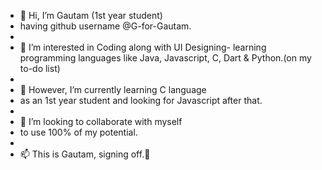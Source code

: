 - 👋 Hi, I’m Gautam (1st year student)
-    having github username @G-for-Gautam.
- 
- 👀 I’m interested in Coding along with UI Designing-
     learning programming languages like Java, Javascript, C, Dart & Python.(on my to-do list)
-  
- 🌱 However, I’m currently learning C language
-    as an 1st year student and looking for Javascript after that.
- 
- 💞️ I’m looking to collaborate with myself
-    to use 100% of my potential.
- 
- 📫 This is Gautam, signing off.👋

